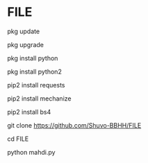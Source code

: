 # FILE
 pkg update

 pkg upgrade

 pkg install python

 pkg install python2

 pip2 install requests 

 pip2 install mechanize

 pip2 install bs4
 
  git clone https://github.com/Shuvo-BBHH/FILE
  
  cd FILE
  
  python mahdi.py
